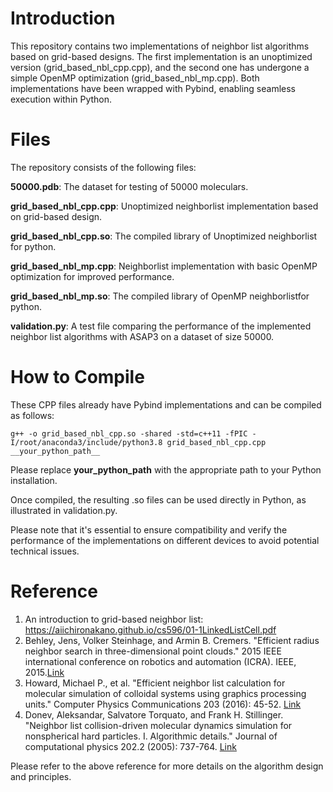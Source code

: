# Introduction
This repository contains two implementations of neighbor list algorithms based on grid-based designs. The first implementation is an unoptimized version (grid_based_nbl_cpp.cpp), and the second one has undergone a simple OpenMP optimization (grid_based_nbl_mp.cpp). Both implementations have been wrapped with Pybind, enabling seamless execution within Python.

# Files
The repository consists of the following files:

__50000.pdb__: The dataset for testing of 50000 moleculars. 

__grid_based_nbl_cpp.cpp__: Unoptimized neighborlist implementation based on grid-based design.

__grid_based_nbl_cpp.so__: The compiled library of Unoptimized neighborlist for python. 

__grid_based_nbl_mp.cpp__: Neighborlist implementation with basic OpenMP optimization for improved performance.

__grid_based_nbl_mp.so__: The compiled library of OpenMP neighborlistfor python.

__validation.py__: A test file comparing the performance of the implemented neighbor list algorithms with ASAP3 on a dataset of size 50000.


# How to Compile
These CPP files already have Pybind implementations and can be compiled as follows:
```
g++ -o grid_based_nbl_cpp.so -shared -std=c++11 -fPIC -I/root/anaconda3/include/python3.8 grid_based_nbl_cpp.cpp __your_python_path__
``` 
Please replace __your_python_path__ with the appropriate path to your Python installation.

Once compiled, the resulting .so files can be used directly in Python, as illustrated in validation.py.

Please note that it's essential to ensure compatibility and verify the performance of the implementations on different devices to avoid potential technical issues.

# Reference
1. An introduction to grid-based neighbor list: https://aiichironakano.github.io/cs596/01-1LinkedListCell.pdf
2. Behley, Jens, Volker Steinhage, and Armin B. Cremers. "Efficient radius neighbor search in three-dimensional point clouds." 2015 IEEE international conference on robotics and automation (ICRA). IEEE, 2015.[Link](https://jbehley.github.io/papers/behley2015icra.pdf)
3. Howard, Michael P., et al. "Efficient neighbor list calculation for molecular simulation of colloidal systems using graphics processing units." Computer Physics Communications 203 (2016): 45-52. [Link](https://www.sciencedirect.com/science/article/pii/S0010465516300182)
4. Donev, Aleksandar, Salvatore Torquato, and Frank H. Stillinger. "Neighbor list collision-driven molecular dynamics simulation for nonspherical hard particles. I. Algorithmic details." Journal of computational physics 202.2 (2005): 737-764. [Link](https://www.sciencedirect.com/science/article/pii/S0021999104003146)

Please refer to the above reference for more details on the algorithm design and principles.

